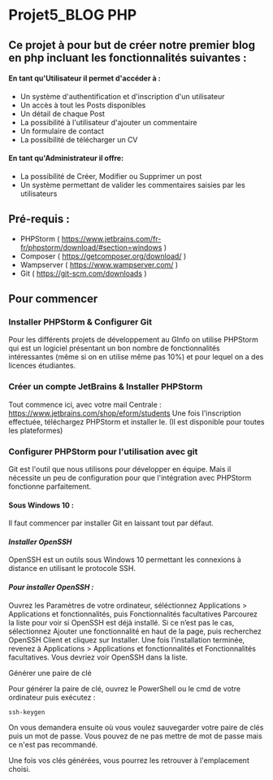 # Projet5_BLOG PHP

## Ce projet à pour but de créer notre premier blog en php incluant les fonctionnalités suivantes :


#### En tant qu'Utilisateur il permet d'accéder à :

 - Un système d'authentification et d'inscription d'un utilisateur
 - Un accès à tout les Posts disponibles
 - Un détail de chaque Post
 - La possibilité à l'utilisateur d'ajouter un commentaire
 - Un formulaire de contact
 - La possibilité de télécharger un CV

#### En tant qu'Administrateur il offre:

 - La possibilité de Créer, Modifier ou Supprimer un post
 - Un système permettant de valider les commentaires saisies par les utilisateurs 

## Pré-requis :

 - PHPStorm ( https://www.jetbrains.com/fr-fr/phpstorm/download/#section=windows )
 - Composer ( https://getcomposer.org/download/ )
 - Wampserver ( https://www.wampserver.com/ )
 - Git ( https://git-scm.com/downloads )


## Pour commencer

### Installer PHPStorm & Configurer Git

Pour les différents projets de développement au GInfo on utilise PHPStorm qui est un logiciel présentant un bon nombre de fonctionnalités intéressantes (même si on en utilise même pas 10%) et pour lequel on a des licences étudiantes.

### Créer un compte JetBrains & Installer PHPStorm

Tout commence ici, avec votre mail Centrale : https://www.jetbrains.com/shop/eform/students
Une fois l'inscription effectuée, téléchargez PHPStorm et installer le. (Il est disponible pour toutes les plateformes)

### Configurer PHPStorm pour l'utilisation avec git
Git est l'outil que nous utilisons pour développer en équipe. Mais il nécessite un peu de configuration pour que l'intégration avec PHPStorm fonctionne parfaitement.

#### Sous Windows 10 :

Il faut commencer par installer Git en laissant tout par défaut.

#### *Installer OpenSSH*

OpenSSH est un outils sous Windows 10 permettant les connexions à distance en utilisant le protocole SSH.

#### *Pour installer OpenSSH :*

Ouvrez les Paramètres de votre ordinateur, séléctionnez Applications > Applications et fonctionnalités, puis Fonctionnalités facultatives
Parcourez la liste pour voir si OpenSSH est déjà installé. Si ce n’est pas le cas, sélectionnez Ajouter une fonctionnalité en haut de la page, puis recherchez OpenSSH Client et cliquez sur Installer.
Une fois l’installation terminée, revenez à Applications > Applications et fonctionnalités et Fonctionnalités facultatives. Vous devriez voir OpenSSH dans la liste.

Générer une paire de clé

Pour générer la paire de clé, ouvrez le PowerShell ou le cmd de votre ordinateur puis exécutez :

    ssh-keygen
On vous demandera ensuite où vous voulez sauvegarder votre paire de clés puis un mot de passe. Vous pouvez de ne pas mettre de mot de passe mais ce n'est pas recommandé.

Une fois vos clés générées, vous pourrez les retrouver à l'emplacement choisi.






